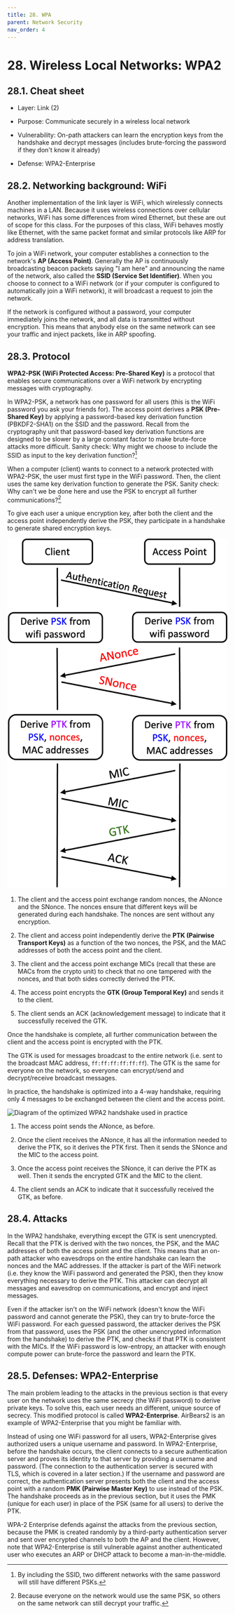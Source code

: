 ```yaml
---
title: 28. WPA
parent: Network Security
nav_order: 4
---
```


# 28. Wireless Local Networks: WPA2

## 28.1. Cheat sheet

- Layer: Link (2)

- Purpose: Communicate securely in a wireless local network

- Vulnerability: On-path attackers can learn the encryption keys from the handshake and decrypt messages (includes brute-forcing the password if they don't know it already)

- Defense: WPA2-Enterprise

## 28.2. Networking background: WiFi

Another implementation of the link layer is WiFi, which wirelessly connects machines in a LAN. Because it uses wireless connections over cellular networks, WiFi has some differences from wired Ethernet, but these are out of scope for this class. For the purposes of this class, WiFi behaves mostly like Ethernet, with the same packet format and similar protocols like ARP for address translation.

To join a WiFi network, your computer establishes a connection to the network's **AP (Access Point)**. Generally the AP is continuously broadcasting beacon packets saying "I am here" and announcing the name of the network, also called the **SSID (Service Set Identifier)**. When you choose to connect to a WiFi network (or if your computer is configured to automatically join a WiFi network), it will broadcast a request to join the network.

If the network is configured without a password, your computer immediately joins the network, and all data is transmitted without encryption. This means that anybody else on the same network can see your traffic and inject packets, like in ARP spoofing.

## 28.3. Protocol

**WPA2-PSK (WiFi Protected Access: Pre-Shared Key)** is a protocol that enables secure communications over a WiFi network by encrypting messages with cryptography.

In WPA2-PSK, a network has one password for all users (this is the WiFi password you ask your friends for). The access point derives a **PSK (Pre-Shared Key)** by applying a password-based key derivation function (PBKDF2-SHA1) on the SSID and the password. Recall from the cryptography unit that password-based key derivation functions are designed to be slower by a large constant factor to make brute-force attacks more difficult. Sanity check: Why might we choose to include the SSID as input to the key derivation function?[^1]

When a computer (client) wants to connect to a network protected with WPA2-PSK, the user must first type in the WiFi password. Then, the client uses the same key derivation function to generate the PSK. Sanity check: Why can't we be done here and use the PSK to encrypt all further communications?[^2]

To give each user a unique encryption key, after both the client and the access point independently derive the PSK, they participate in a handshake to generate shared encryption keys.

![Diagram of the WPA2 handshake](/assets/images/network/wpa/wpa2.png)

1. The client and the access point exchange random nonces, the ANonce and the SNonce. The nonces ensure that different keys will be generated during each handshake. The nonces are sent without any encryption.

2. The client and access point independently derive the **PTK (Pairwise Transport Keys)** as a function of the two nonces, the PSK, and the MAC addresses of both the access point and the client.

3. The client and the access point exchange MICs (recall that these are MACs from the crypto unit) to check that no one tampered with the nonces, and that both sides correctly derived the PTK.

4. The access point encrypts the **GTK (Group Temporal Key)** and sends it to the client.

5. The client sends an ACK (acknowledgement message) to indicate that it successfully received the GTK.

Once the handshake is complete, all further communication between the client and the access point is encrypted with the PTK.

The GTK is used for messages broadcast to the entire network (i.e. sent to the broadcast MAC address, `ff:ff:ff:ff:ff:ff`). The GTK is the same for everyone on the network, so everyone can encrypt/send and decrypt/receive broadcast messages.

In practice, the handshake is optimized into a 4-way handshake, requiring only 4 messages to be exchanged between the client and the access point.

![Diagram of the optimized WPA2 handshake used in
practice](/assets/images/network/wpa/wpa2-real.png)

1. The access point sends the ANonce, as before.

2. Once the client receives the ANonce, it has all the information needed to derive the PTK, so it derives the PTK first. Then it sends the SNonce and the MIC to the access point.

3. Once the access point receives the SNonce, it can derive the PTK as well. Then it sends the encrypted GTK and the MIC to the client.

4. The client sends an ACK to indicate that it successfully received the GTK, as before.

## 28.4. Attacks

In the WPA2 handshake, everything except the GTK is sent unencrypted. Recall that the PTK is derived with the two nonces, the PSK, and the MAC addresses of both the access point and the client. This means that an on-path attacker who eavesdrops on the entire handshake can learn the nonces and the MAC addresses. If the attacker is part of the WiFi network (i.e. they know the WiFi password and generated the PSK), then they know everything necessary to derive the PTK. This attacker can decrypt all messages and eavesdrop on communications, and encrypt and inject messages.

Even if the attacker isn't on the WiFi network (doesn't know the WiFi password and cannot generate the PSK), they can try to brute-force the WiFi password. For each guessed password, the attacker derives the PSK from that password, uses the PSK (and the other unencrypted information from the handshake) to derive the PTK, and checks if that PTK is consistent with the MICs. If the WiFi password is low-entropy, an attacker with enough compute power can brute-force the password and learn the PTK.

## 28.5. Defenses: WPA2-Enterprise

The main problem leading to the attacks in the previous section is that every user on the network uses the same secrecy (the WiFi password) to derive private keys. To solve this, each user needs an different, unique source of secrecy. This modified protocol is called **WPA2-Enterprise**. AirBears2 is an example of WPA2-Enterprise that you might be familiar with.

Instead of using one WiFi password for all users, WPA2-Enterprise gives authorized users a unique username and password. In WPA2-Enterprise, before the handshake occurs, the client connects to a secure authentication server and proves its identity to that server by providing a username and password. (The connection to the authentication server is secured with TLS, which is covered in a later section.) If the username and password are correct, the authentication server presents both the client and the access point with a random **PMK (Pairwise Master Key)** to use instead of the PSK. The handshake proceeds as in the previous section, but it uses the PMK (unique for each user) in place of the PSK (same for all users) to derive the PTK.

WPA-2 Enterprise defends against the attacks from the previous section, because the PMK is created randomly by a third-party authentication server and sent over encrypted channels to both the AP and the client. However, note that WPA2-Enterprise is still vulnerable against another authenticated user who executes an ARP or DHCP attack to become a man-in-the-middle.

[^1]: By including the SSID, two different networks with the same password will still have different PSKs.
[^2]: Because everyone on the network would use the same PSK, so others on the same network can still decrypt your traffic.
